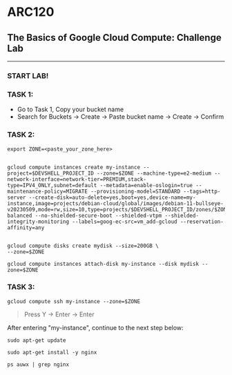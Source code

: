 # ARC120
## The Basics of Google Cloud Compute: Challenge Lab
---

### START LAB!

### TASK 1:
- Go to Task 1, Copy your bucket name
- Search for Buckets -> Create -> Paste bucket name -> Create -> Confirm


### TASK 2:
```
export ZONE=<paste_your_zone_here>


gcloud compute instances create my-instance --project=$DEVSHELL_PROJECT_ID --zone=$ZONE --machine-type=e2-medium --network-interface=network-tier=PREMIUM,stack-type=IPV4_ONLY,subnet=default --metadata=enable-oslogin=true --maintenance-policy=MIGRATE --provisioning-model=STANDARD --tags=http-server --create-disk=auto-delete=yes,boot=yes,device-name=my-instance,image=projects/debian-cloud/global/images/debian-11-bullseye-v20230509,mode=rw,size=10,type=projects/$DEVSHELL_PROJECT_ID/zones/$ZONE/diskTypes/pd-balanced --no-shielded-secure-boot --shielded-vtpm --shielded-integrity-monitoring --labels=goog-ec-src=vm_add-gcloud --reservation-affinity=any


gcloud compute disks create mydisk --size=200GB \
--zone=$ZONE

gcloud compute instances attach-disk my-instance --disk mydisk --zone=$ZONE
```

### TASK 3:
```
gcloud compute ssh my-instance --zone=$ZONE
```
>Press Y -> Enter -> Enter

After entering "my-instance", continue to the next step below:
```
sudo apt-get update

sudo apt-get install -y nginx

ps auwx | grep nginx
```
